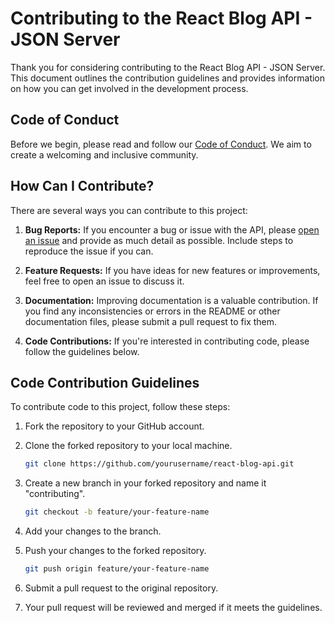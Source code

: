 # Contributing to the React Blog API - JSON Server

Thank you for considering contributing to the React Blog API - JSON Server. This document outlines the contribution guidelines and provides information on how you can get involved in the development process.

## Code of Conduct

Before we begin, please read and follow our [Code of Conduct](CODE_OF_CONDUCT.md). We aim to create a welcoming and inclusive community.

## How Can I Contribute?

There are several ways you can contribute to this project:

1. **Bug Reports:** If you encounter a bug or issue with the API, please [open an issue](https://github.com/yourusername/react-blog-api/issues) and provide as much detail as possible. Include steps to reproduce the issue if you can.

2. **Feature Requests:** If you have ideas for new features or improvements, feel free to open an issue to discuss it.

3. **Documentation:** Improving documentation is a valuable contribution. If you find any inconsistencies or errors in the README or other documentation files, please submit a pull request to fix them.

4. **Code Contributions:** If you're interested in contributing code, please follow the guidelines below.

## Code Contribution Guidelines

To contribute code to this project, follow these steps:

1. Fork the repository to your GitHub account.

2. Clone the forked repository to your local machine.

   ```bash
   git clone https://github.com/yourusername/react-blog-api.git

3. Create a new branch in your forked repository and name it "contributing".

    ```bash
    git checkout -b feature/your-feature-name
    ```
4. Add your changes to the branch.
5. Push your changes to the forked repository.

   ```bash
   git push origin feature/your-feature-name
   ```
6. Submit a pull request to the original repository.
7. Your pull request will be reviewed and merged if it meets the guidelines.


